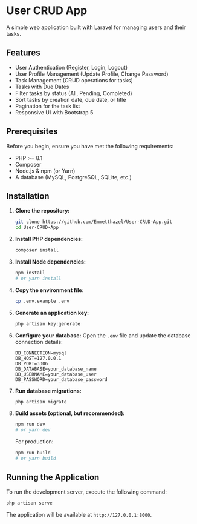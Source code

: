 # User CRUD App

A simple web application built with Laravel for managing users and their tasks.

## Features

- User Authentication (Register, Login, Logout)
- User Profile Management (Update Profile, Change Password)
- Task Management (CRUD operations for tasks)
- Tasks with Due Dates
- Filter tasks by status (All, Pending, Completed)
- Sort tasks by creation date, due date, or title
- Pagination for the task list
- Responsive UI with Bootstrap 5

## Prerequisites

Before you begin, ensure you have met the following requirements:

- PHP >= 8.1
- Composer
- Node.js & npm (or Yarn)
- A database (MySQL, PostgreSQL, SQLite, etc.)

## Installation

1. **Clone the repository:**

   ```bash
   git clone https://github.com/Emmetthazel/User-CRUD-App.git
   cd User-CRUD-App
   ```
2. **Install PHP dependencies:**

   ```bash
   composer install
   ```
3. **Install Node dependencies:**

   ```bash
   npm install
   # or yarn install
   ```
4. **Copy the environment file:**

   ```bash
   cp .env.example .env
   ```
5. **Generate an application key:**

   ```bash
   php artisan key:generate
   ```
6. **Configure your database:**
   Open the `.env` file and update the database connection details:

   ```dotenv
   DB_CONNECTION=mysql
   DB_HOST=127.0.0.1
   DB_PORT=3306
   DB_DATABASE=your_database_name
   DB_USERNAME=your_database_user
   DB_PASSWORD=your_database_password
   ```
7. **Run database migrations:**

   ```bash
   php artisan migrate
   ```
8. **Build assets (optional, but recommended):**

   ```bash
   npm run dev
   # or yarn dev
   ```

   For production:

   ```bash
   npm run build
   # or yarn build
   ```

## Running the Application

To run the development server, execute the following command:

```bash
php artisan serve
```

The application will be available at `http://127.0.0.1:8000`.
